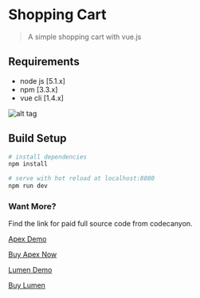 # Shopping Cart

> A simple shopping cart with vue.js

## Requirements

- node js [5.1.x]
- npm [3.3.x]
- vue cli [1.4.x]

![alt tag](https://github.com/codekerala/vuejs-shoppingcart/raw/master/thumb.png)

## Build Setup

``` bash
# install dependencies
npm install

# serve with hot reload at localhost:8080
npm run dev

```

### Want More?

Find the link for paid full source code from codecanyon.

[Apex Demo](https://apex.codekerala.com)

[Buy Apex Now](https://codecanyon.net/item/apex-sales-purchase-and-invoicing-solution/20752147)


[Lumen Demo](http://lumen.codekerala.com)

[Buy Lumen](https://codecanyon.net/item/lumen-a-simple-invoicing-solution/21831047)
